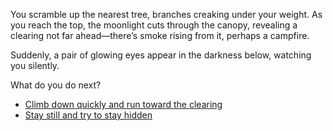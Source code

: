 You scramble up the nearest tree, branches creaking under your weight. As you reach the top, the moonlight cuts through the canopy, revealing a clearing not far ahead—there’s smoke rising from it, perhaps a campfire.

Suddenly, a pair of glowing eyes appear in the darkness below, watching you silently.

What do you do next?
- [Climb down quickly and run toward the clearing](clearing.md)
- [Stay still and try to stay hidden](hidden.md)
